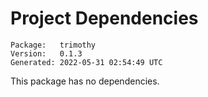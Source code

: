 # Project Dependencies
    Package:   trimothy
    Version:   0.1.3
    Generated: 2022-05-31 02:54:49 UTC

This package has no dependencies.
